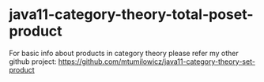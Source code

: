 # java11-category-theory-total-poset-product

For basic info about products in category theory please refer
my other github project: https://github.com/mtumilowicz/java11-category-theory-set-product